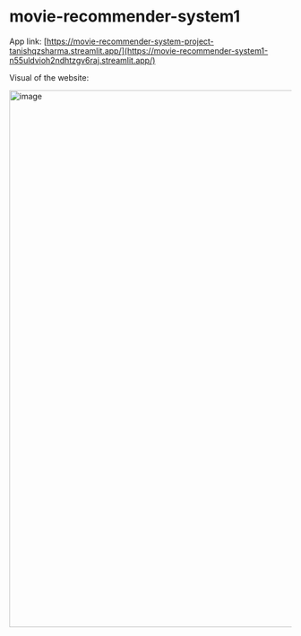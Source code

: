 # movie-recommender-system1
App link: [https://movie-recommender-system-project-tanishqzsharma.streamlit.app/](https://movie-recommender-system1-n55uldvioh2ndhtzgv6raj.streamlit.app/)

Visual of the website:

<img width="959" alt="image" src="https://github.com/tanishqzsharma/movie-recommender-system1/assets/106902187/d3d529ba-b83c-4f07-b68b-aa08d94a044f">
